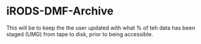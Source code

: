 # iRODS-DMF-Archive
This will be to keep the the user updated with what % of teh data has been staged (UMG) from tape to disk, prior to being accessible.
